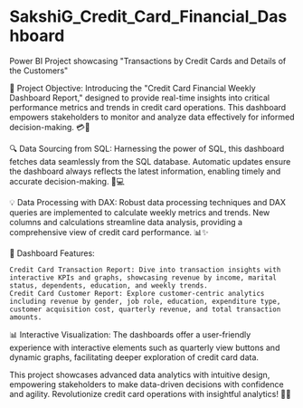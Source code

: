 # SakshiG_Credit_Card_Financial_Dashboard
Power BI Project showcasing "Transactions by Credit Cards and Details of the Customers"

 🎯 Project Objective: Introducing the "Credit Card Financial Weekly Dashboard Report," designed to provide real-time insights into critical performance metrics and trends in credit card operations. This dashboard empowers stakeholders to monitor and analyze data effectively for informed decision-making. 💳💼

🔍 Data Sourcing from SQL: Harnessing the power of SQL, this dashboard fetches data seamlessly from the SQL database. Automatic updates ensure the dashboard always reflects the latest information, enabling timely and accurate decision-making. 🔄💻

💡 Data Processing with DAX: Robust data processing techniques and DAX queries are implemented to calculate weekly metrics and trends. New columns and calculations streamline data analysis, providing a comprehensive view of credit card performance. 📊✨

🚀 Dashboard Features:

    Credit Card Transaction Report: Dive into transaction insights with interactive KPIs and graphs, showcasing revenue by income, marital status, dependents, education, and weekly trends.
    Credit Card Customer Report: Explore customer-centric analytics including revenue by gender, job role, education, expenditure type, customer acquisition cost, quarterly revenue, and total transaction amounts.

📊 Interactive Visualization: The dashboards offer a user-friendly experience with interactive elements such as quarterly view buttons and dynamic graphs, facilitating deeper exploration of credit card data.

This project showcases advanced data analytics with intuitive design, empowering stakeholders to make data-driven decisions with confidence and agility. Revolutionize credit card operations with insightful analytics! 💪🌐 
